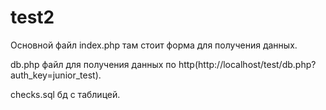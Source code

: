 # test2

Основной файл index.php там стоит форма для получения данных. 

db.php файл для получения данных по http(http://localhost/test/db.php?auth_key=junior_test).

checks.sql бд с таблицей.


